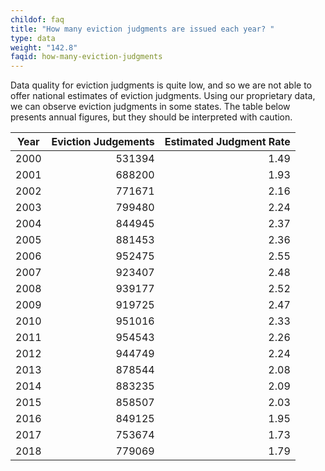 ```yaml
---
childof: faq
title: "How many eviction judgments are issued each year? "
type: data
weight: "142.8"
faqid: how-many-eviction-judgments
---
```

Data quality for eviction judgments is quite low, and so we are not able to offer national estimates of eviction judgments. Using our proprietary data, we can observe eviction judgments in some states. The table below presents annual figures, but they should be interpreted with caution.

<table class="table-responsive">
<thead><tr><th title="Field #1">Year</th>
<th title="Field #2">Eviction Judgements</th>
<th title="Field #3">Estimated Judgment Rate</th>
</tr></thead>
<tbody><tr>
<td align="right">2000</td>
<td align="right">531394</td>
<td align="right">1.49</td>
</tr>
<tr>
<td align="right">2001</td>
<td align="right">688200</td>
<td align="right">1.93</td>
</tr>
<tr>
<td align="right">2002</td>
<td align="right">771671</td>
<td align="right">2.16</td>
</tr>
<tr>
<td align="right">2003</td>
<td align="right">799480</td>
<td align="right">2.24</td>
</tr>
<tr>
<td align="right">2004</td>
<td align="right">844945</td>
<td align="right">2.37</td>
</tr>
<tr>
<td align="right">2005</td>
<td align="right">881453</td>
<td align="right">2.36</td>
</tr>
<tr>
<td align="right">2006</td>
<td align="right">952475</td>
<td align="right">2.55</td>
</tr>
<tr>
<td align="right">2007</td>
<td align="right">923407</td>
<td align="right">2.48</td>
</tr>
<tr>
<td align="right">2008</td>
<td align="right">939177</td>
<td align="right">2.52</td>
</tr>
<tr>
<td align="right">2009</td>
<td align="right">919725</td>
<td align="right">2.47</td>
</tr>
<tr>
<td align="right">2010</td>
<td align="right">951016</td>
<td align="right">2.33</td>
</tr>
<tr>
<td align="right">2011</td>
<td align="right">954543</td>
<td align="right">2.26</td>
</tr>
<tr>
<td align="right">2012</td>
<td align="right">944749</td>
<td align="right">2.24</td>
</tr>
<tr>
<td align="right">2013</td>
<td align="right">878544</td>
<td align="right">2.08</td>
</tr>
<tr>
<td align="right">2014</td>
<td align="right">883235</td>
<td align="right">2.09</td>
</tr>
<tr>
<td align="right">2015</td>
<td align="right">858507</td>
<td align="right">2.03</td>
</tr>
<tr>
<td align="right">2016</td>
<td align="right">849125</td>
<td align="right">1.95</td>
</tr>
<tr>
<td align="right">2017</td>
<td align="right">753674</td>
<td align="right">1.73</td>
</tr>
<tr>
<td align="right">2018</td>
<td align="right">779069</td>
<td align="right">1.79</td>
</tr>
</tbody></table>